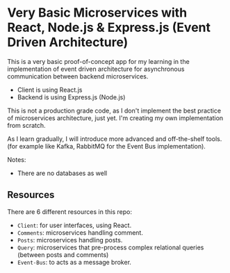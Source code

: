 # Very Basic Microservices with React, Node.js & Express.js (Event Driven Architecture)

This is a very basic proof-of-concept app for my learning in the implementation of event driven architecture for asynchronous communication between backend microservices.
- Client is using React.js
- Backend is using Express.js (Node.js)

This is not a production grade code, as I don't implement the best practice of microservices architecture, just yet. I'm creating my own implementation from scratch. 

As I learn gradually, I will introduce more advanced and off-the-shelf tools. (for example like Kafka, RabbitMQ for the Event Bus implementation).

Notes:
- There are no databases as well

## Resources
There are 6 different resources in this repo:
- `Client`: for user interfaces, using React.
- `Comments`: microservices handling comment.
- `Posts`: microservices handling posts.
- `Query`: microservices that pre-process complex relational queries (between posts and comments)
- `Event-Bus`: to acts as a message broker.